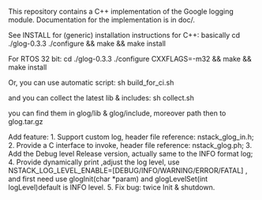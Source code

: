 This repository contains a C++ implementation of the Google logging
module.  Documentation for the implementation is in doc/.

See INSTALL for (generic) installation instructions for C++: basically
    cd ./glog-0.3.3
   ./configure && make && make install

For RTOS 32 bit:
    cd ./glog-0.3.3
   ./configure CXXFLAGS=-m32 && make && make install

Or, you can use automatic script:
    sh build_for_ci.sh

and you can collect the latest lib & includes:
    sh collect.sh

you can find them in glog/lib & glog/include, moreover path then to glog.tar.gz

Add feature:
    1. Support custom log, header file reference: nstack_glog_in.h;
    2. Provide a C interface to invoke, header file reference: nstack_glog.ph;
    3. Add the Debug level Release version, actually same to the INFO format log;
    4. Provide dynamically print ,adjust the log level, use  NSTACK_LOG_LEVEL_ENABLE=[DEBUG/INFO/WARNING/ERROR/FATAL] , and first need use glogInit(char *param) and glogLevelSet(int logLevel)default is INFO level.
    5. Fix bug: twice Init & shutdown.
